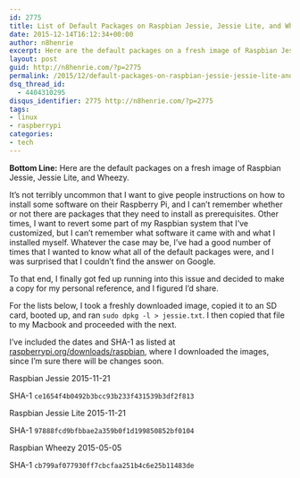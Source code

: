 ```yaml
---
id: 2775
title: List of Default Packages on Raspbian Jessie, Jessie Lite, and Wheezy
date: 2015-12-14T16:12:34+00:00
author: n8henrie
excerpt: Here are the default packages on a fresh image of Raspbian Jessie, Jessie Lite, and Wheezy.
layout: post
guid: http://n8henrie.com/?p=2775
permalink: /2015/12/default-packages-on-raspbian-jessie-jessie-lite-and-wheezy/
dsq_thread_id:
  - 4404310295
disqus_identifier: 2775 http://n8henrie.com/?p=2775
tags:
- linux
- raspberrypi
categories:
- tech
---
```

**Bottom Line:** Here are the default packages on a fresh image of Raspbian Jessie, Jessie Lite, and Wheezy.<!--more-->

It’s not terribly uncommon that I want to give people instructions on how to install some software on their Raspberry Pi, and I can’t remember whether or not there are packages that they need to install as prerequisites. Other times, I want to revert some part of my Raspbian system that I’ve customized, but I can’t remember what software it came with and what I installed myself. Whatever the case may be, I’ve had a good number of times that I wanted to know what all of the default packages were, and I was surprised that I couldn’t find the answer on Google.

To that end, I finally got fed up running into this issue and decided to make a copy for my personal reference, and I figured I’d share.

For the lists below, I took a freshly downloaded image, copied it to an SD card, booted up, and ran `sudo dpkg -l > jessie.txt`. I then copied that file to my Macbook and proceeded with the next.

I’ve included the dates and SHA-1 as listed at <a href="https://www.raspberrypi.org/downloads/raspbian" target="_blank">raspberrypi.org/downloads/raspbian</a>, where I downloaded the images, since I’m sure there will be changes soon.

Raspbian Jessie 2015-11-21
  
SHA-1 `ce1654f4b0492b3bcc93b233f431539b3df2f813`
  


Raspbian Jessie Lite 2015-11-21
  
SHA-1 `97888fcd9bfbbae2a359b0f1d199850852bf0104`
  


Raspbian Wheezy 2015-05-05
  
SHA-1 `cb799af077930ff7cbcfaa251b4c6e25b11483de`